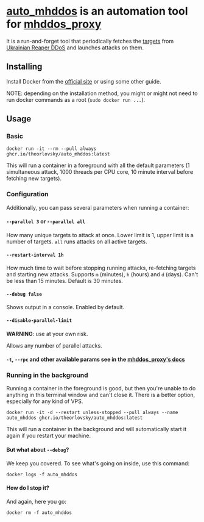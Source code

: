 # [auto_mhddos](https://github.com/theorlovsky/auto_mhddos) is an automation tool for [mhddos_proxy](https://github.com/porthole-ascend-cinnamon/mhddos_proxy)

It is a run-and-forget tool that periodically fetches
the [targets](https://raw.githubusercontent.com/Aruiem234/auto_mhddos/main/runner_targets)
from [Ukrainian Reaper DDoS](https://t.me/ukrainian_reaper_ddos) and launches attacks on them.

## Installing

Install Docker from the [official site](https://docs.docker.com/get-docker/) or using some other guide.

NOTE: depending on the installation method, you might or might not need to run docker commands as a
root (`sudo docker run ...`).

## Usage

### Basic

```shell
docker run -it --rm --pull always ghcr.io/theorlovsky/auto_mhddos:latest
```

This will run a container in a foreground with all the default parameters (1 simultaneous attack, 1000 threads per CPU
core, 10 minute interval before fetching new targets).

### Configuration

Additionally, you can pass several parameters when running a container:

#### `--parallel 3` or `--parallel all`

How many unique targets to attack at once. Lower limit is 1, upper limit is a number of targets.
`all` runs attacks on all active targets.

#### `--restart-interval 1h`

How much time to wait before stopping running attacks, re-fetching targets and starting new attacks. Supports `m` (minutes), `h` (hours) and `d` (days). Can't
be less than 15 minutes. Default is 30 minutes.

#### `--debug false`

Shows output in a console. Enabled by default.

#### `--disable-parallel-limit`

**WARNING**: use at your own risk.

Allows any number of parallel attacks.

#### `-t`, `--rpc` and other available params see in the [mhddos_proxy's docs](https://github.com/porthole-ascend-cinnamon/mhddos_proxy#usage)

### Running in the background

Running a container in the foreground is good, but then you're unable to do anything in this terminal window and can't close it. There is a better option, especially for any kind of VPS.

```shell
docker run -it -d --restart unless-stopped --pull always --name auto_mhddos ghcr.io/theorlovsky/auto_mhddos:latest
```

This will run a container in the background and will automatically start it again if you restart your machine.

#### But what about `--debug`?

We keep you covered. To see what's going on inside, use this command:

```shell
docker logs -f auto_mhddos
```

#### How do I stop it?

And again, here you go:

```shell
docker rm -f auto_mhddos
```
